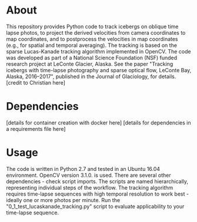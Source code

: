 # About
This repository provides Python code to track icebergs on oblique time lapse photos, to project the derived velocities from camera coordinates to map coordinates, and to postprocess the velocities in map coordinates (e.g., for spatial and temporal averaging). The tracking is based on the sparse Lucas-Kanade tracking algorithm implemented in OpenCV.
The code was developed as part of a National Science Foundation (NSF) funded research project at LeConte Glacier, Alaska. See the paper "Tracking icebergs with time-lapse photography and sparse optical flow, LeConte Bay, Alaska, 2016–2017", published in the Journal of Glaciology, for details.
[credit to Christian here]
# Dependencies
[details for container creation with docker here] [details for dependencies in a requirements file here]
# Usage
The code is written in Python 2.7 and tested in an Ubuntu 16.04 environment. OpenCV version 3.1.0. is used. There are several other dependencies - check script imports. The scripts are named hierarchically, representing individual steps of the workflow.
The tracking algorithm requires time-lapse sequences with high temporal resolution to work best - ideally one or more photos per minute. Run the "0_1_test_lucaskanade_tracking.py" script to evaluate applicability to your time-lapse sequence.
